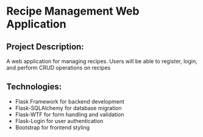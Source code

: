 # Recipe Management Web Application

## Project Description:
A web application for managing recipes. Users will be able to register, login, and perform CRUD operations on recipes

## Technologies:
- Flask Framework for backend development
- Flask-SQLAlchemy for database migration
- Flask-WTF for form handling and validation
- Flask-Login for user authentication
- Bootstrap for frontend styling

